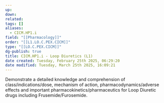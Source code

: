 ```yaml
---
up: 
down: 
related: 
tags: []
aliases:
  - CICM.HP1.i
field: "[[Pharmacology]]"
order: "[[L1.LO.C.PEX.CICM]]"
type: "[[LO.C.PEX.CICM]]"
dg-publish: true
title: CICM.HP1.i - Loop Diuretics (L1)
date created: Tuesday, February 25th 2025, 06:29:20
date modified: Tuesday, March 25th 2025, 16:09:21
---
```


Demonstrate a detailed knowledge and comprehension of class/indications/dose, mechanism of action, pharmacodynamics/adverse effects and important pharmacokinetics/pharmaceutics for Loop Diuretic drugs including Frusemide/Furosemide.
